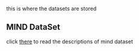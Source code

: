 this is where the datasets are stored

## MIND DataSet

click [there](https://github.com/msnews/msnews.github.io/blob/master/assets/doc/introduction.md) to read the descriptions of mind dataset



